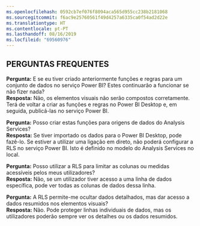 ```yaml
---
ms.openlocfilehash: 0592cb7ef076f8094aca565d955cc238b2181068
ms.sourcegitcommit: f6ac9e25760561f49d4257a6335ca0f54ad2d22e
ms.translationtype: HT
ms.contentlocale: pt-PT
ms.lasthandoff: 08/16/2019
ms.locfileid: "69560976"
---
```

## <a name="faq"></a>PERGUNTAS FREQUENTES
**Pergunta:** E se eu tiver criado anteriormente funções e regras para um conjunto de dados no serviço Power BI? Estes continuarão a funcionar se não fizer nada?  
**Resposta:** Não, os elementos visuais não serão compostos corretamente. Terá de voltar a criar as funções e regras no Power BI Desktop e, em seguida, publicá-las no serviço Power BI.

**Pergunta:** Posso criar estas funções para origens de dados do Analysis Services?  
**Resposta:** Se tiver importado os dados para o Power BI Desktop, pode fazê-lo. Se estiver a utilizar uma ligação em direto, não poderá configurar a RLS no serviço Power BI. Isto é definido no modelo do Analysis Services no local.

**Pergunta:** Posso utilizar a RLS para limitar as colunas ou medidas acessíveis pelos meus utilizadores?  
**Resposta:** Não, se um utilizador tiver acesso a uma linha de dados específica, pode ver todas as colunas de dados dessa linha.

**Pergunta:** A RLS permite-me ocultar dados detalhados, mas dar acesso a dados resumidos nos elementos visuais?  
**Resposta:** Não. Pode proteger linhas individuais de dados, mas os utilizadores poderão sempre ver os detalhes ou os dados resumidos.

